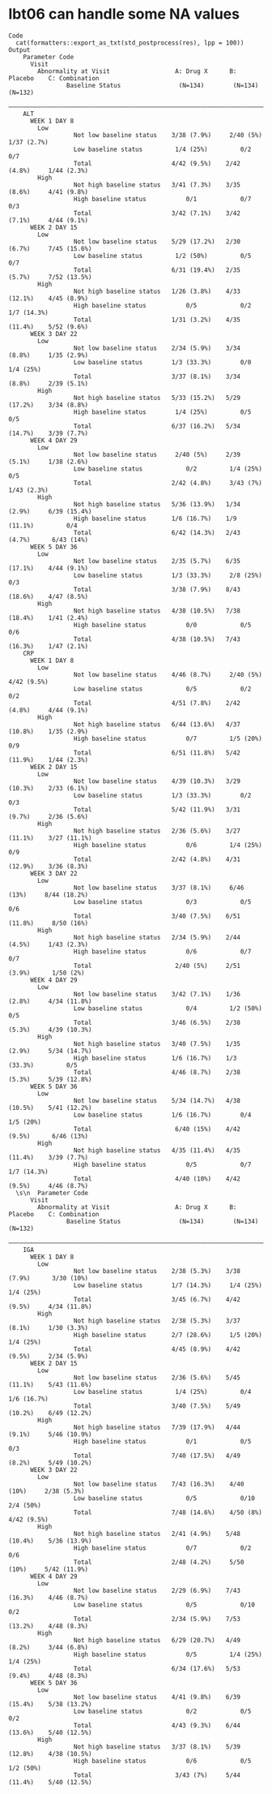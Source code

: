 # lbt06 can handle some NA values

    Code
      cat(formatters::export_as_txt(std_postprocess(res), lpp = 100))
    Output
        Parameter Code                                                                       
          Visit                                                                              
            Abnormality at Visit                  A: Drug X      B: Placebo    C: Combination
                    Baseline Status                (N=134)        (N=134)         (N=132)    
        —————————————————————————————————————————————————————————————————————————————————————
        ALT                                                                                  
          WEEK 1 DAY 8                                                                       
            Low                                                                              
                      Not low baseline status    3/38 (7.9%)     2/40 (5%)      1/37 (2.7%)  
                      Low baseline status         1/4 (25%)         0/2             0/7      
                      Total                      4/42 (9.5%)    2/42 (4.8%)     1/44 (2.3%)  
            High                                                                             
                      Not high baseline status   3/41 (7.3%)    3/35 (8.6%)     4/41 (9.8%)  
                      High baseline status           0/1            0/7             0/3      
                      Total                      3/42 (7.1%)    3/42 (7.1%)     4/44 (9.1%)  
          WEEK 2 DAY 15                                                                      
            Low                                                                              
                      Not low baseline status    5/29 (17.2%)   2/30 (6.7%)     7/45 (15.6%) 
                      Low baseline status         1/2 (50%)         0/5             0/7      
                      Total                      6/31 (19.4%)   2/35 (5.7%)     7/52 (13.5%) 
            High                                                                             
                      Not high baseline status   1/26 (3.8%)    4/33 (12.1%)    4/45 (8.9%)  
                      High baseline status           0/5            0/2         1/7 (14.3%)  
                      Total                      1/31 (3.2%)    4/35 (11.4%)    5/52 (9.6%)  
          WEEK 3 DAY 22                                                                      
            Low                                                                              
                      Not low baseline status    2/34 (5.9%)    3/34 (8.8%)     1/35 (2.9%)  
                      Low baseline status        1/3 (33.3%)        0/0          1/4 (25%)   
                      Total                      3/37 (8.1%)    3/34 (8.8%)     2/39 (5.1%)  
            High                                                                             
                      Not high baseline status   5/33 (15.2%)   5/29 (17.2%)    3/34 (8.8%)  
                      High baseline status        1/4 (25%)         0/5             0/5      
                      Total                      6/37 (16.2%)   5/34 (14.7%)    3/39 (7.7%)  
          WEEK 4 DAY 29                                                                      
            Low                                                                              
                      Not low baseline status     2/40 (5%)     2/39 (5.1%)     1/38 (2.6%)  
                      Low baseline status            0/2         1/4 (25%)          0/5      
                      Total                      2/42 (4.8%)     3/43 (7%)      1/43 (2.3%)  
            High                                                                             
                      Not high baseline status   5/36 (13.9%)   1/34 (2.9%)     6/39 (15.4%) 
                      High baseline status       1/6 (16.7%)    1/9 (11.1%)         0/4      
                      Total                      6/42 (14.3%)   2/43 (4.7%)      6/43 (14%)  
          WEEK 5 DAY 36                                                                      
            Low                                                                              
                      Not low baseline status    2/35 (5.7%)    6/35 (17.1%)    4/44 (9.1%)  
                      Low baseline status        1/3 (33.3%)     2/8 (25%)          0/3      
                      Total                      3/38 (7.9%)    8/43 (18.6%)    4/47 (8.5%)  
            High                                                                             
                      Not high baseline status   4/38 (10.5%)   7/38 (18.4%)    1/41 (2.4%)  
                      High baseline status           0/0            0/5             0/6      
                      Total                      4/38 (10.5%)   7/43 (16.3%)    1/47 (2.1%)  
        CRP                                                                                  
          WEEK 1 DAY 8                                                                       
            Low                                                                              
                      Not low baseline status    4/46 (8.7%)     2/40 (5%)      4/42 (9.5%)  
                      Low baseline status            0/5            0/2             0/2      
                      Total                      4/51 (7.8%)    2/42 (4.8%)     4/44 (9.1%)  
            High                                                                             
                      Not high baseline status   6/44 (13.6%)   4/37 (10.8%)    1/35 (2.9%)  
                      High baseline status           0/7         1/5 (20%)          0/9      
                      Total                      6/51 (11.8%)   5/42 (11.9%)    1/44 (2.3%)  
          WEEK 2 DAY 15                                                                      
            Low                                                                              
                      Not low baseline status    4/39 (10.3%)   3/29 (10.3%)    2/33 (6.1%)  
                      Low baseline status        1/3 (33.3%)        0/2             0/3      
                      Total                      5/42 (11.9%)   3/31 (9.7%)     2/36 (5.6%)  
            High                                                                             
                      Not high baseline status   2/36 (5.6%)    3/27 (11.1%)    3/27 (11.1%) 
                      High baseline status           0/6         1/4 (25%)          0/9      
                      Total                      2/42 (4.8%)    4/31 (12.9%)    3/36 (8.3%)  
          WEEK 3 DAY 22                                                                      
            Low                                                                              
                      Not low baseline status    3/37 (8.1%)     6/46 (13%)     8/44 (18.2%) 
                      Low baseline status            0/3            0/5             0/6      
                      Total                      3/40 (7.5%)    6/51 (11.8%)     8/50 (16%)  
            High                                                                             
                      Not high baseline status   2/34 (5.9%)    2/44 (4.5%)     1/43 (2.3%)  
                      High baseline status           0/6            0/7             0/7      
                      Total                       2/40 (5%)     2/51 (3.9%)      1/50 (2%)   
          WEEK 4 DAY 29                                                                      
            Low                                                                              
                      Not low baseline status    3/42 (7.1%)    1/36 (2.8%)     4/34 (11.8%) 
                      Low baseline status            0/4         1/2 (50%)          0/5      
                      Total                      3/46 (6.5%)    2/38 (5.3%)     4/39 (10.3%) 
            High                                                                             
                      Not high baseline status   3/40 (7.5%)    1/35 (2.9%)     5/34 (14.7%) 
                      High baseline status       1/6 (16.7%)    1/3 (33.3%)         0/5      
                      Total                      4/46 (8.7%)    2/38 (5.3%)     5/39 (12.8%) 
          WEEK 5 DAY 36                                                                      
            Low                                                                              
                      Not low baseline status    5/34 (14.7%)   4/38 (10.5%)    5/41 (12.2%) 
                      Low baseline status        1/6 (16.7%)        0/4          1/5 (20%)   
                      Total                       6/40 (15%)    4/42 (9.5%)      6/46 (13%)  
            High                                                                             
                      Not high baseline status   4/35 (11.4%)   4/35 (11.4%)    3/39 (7.7%)  
                      High baseline status           0/5            0/7         1/7 (14.3%)  
                      Total                       4/40 (10%)    4/42 (9.5%)     4/46 (8.7%)  
      \s\n  Parameter Code                                                                       
          Visit                                                                              
            Abnormality at Visit                  A: Drug X      B: Placebo    C: Combination
                    Baseline Status                (N=134)        (N=134)         (N=132)    
        —————————————————————————————————————————————————————————————————————————————————————
        IGA                                                                                  
          WEEK 1 DAY 8                                                                       
            Low                                                                              
                      Not low baseline status    2/38 (5.3%)    3/38 (7.9%)      3/30 (10%)  
                      Low baseline status        1/7 (14.3%)     1/4 (25%)       1/4 (25%)   
                      Total                      3/45 (6.7%)    4/42 (9.5%)     4/34 (11.8%) 
            High                                                                             
                      Not high baseline status   2/38 (5.3%)    3/37 (8.1%)     1/30 (3.3%)  
                      High baseline status       2/7 (28.6%)     1/5 (20%)       1/4 (25%)   
                      Total                      4/45 (8.9%)    4/42 (9.5%)     2/34 (5.9%)  
          WEEK 2 DAY 15                                                                      
            Low                                                                              
                      Not low baseline status    2/36 (5.6%)    5/45 (11.1%)    5/43 (11.6%) 
                      Low baseline status         1/4 (25%)         0/4         1/6 (16.7%)  
                      Total                      3/40 (7.5%)    5/49 (10.2%)    6/49 (12.2%) 
            High                                                                             
                      Not high baseline status   7/39 (17.9%)   4/44 (9.1%)     5/46 (10.9%) 
                      High baseline status           0/1            0/5             0/3      
                      Total                      7/40 (17.5%)   4/49 (8.2%)     5/49 (10.2%) 
          WEEK 3 DAY 22                                                                      
            Low                                                                              
                      Not low baseline status    7/43 (16.3%)    4/40 (10%)     2/38 (5.3%)  
                      Low baseline status            0/5            0/10         2/4 (50%)   
                      Total                      7/48 (14.6%)    4/50 (8%)      4/42 (9.5%)  
            High                                                                             
                      Not high baseline status   2/41 (4.9%)    5/48 (10.4%)    5/36 (13.9%) 
                      High baseline status           0/7            0/2             0/6      
                      Total                      2/48 (4.2%)     5/50 (10%)     5/42 (11.9%) 
          WEEK 4 DAY 29                                                                      
            Low                                                                              
                      Not low baseline status    2/29 (6.9%)    7/43 (16.3%)    4/46 (8.7%)  
                      Low baseline status            0/5            0/10            0/2      
                      Total                      2/34 (5.9%)    7/53 (13.2%)    4/48 (8.3%)  
            High                                                                             
                      Not high baseline status   6/29 (20.7%)   4/49 (8.2%)     3/44 (6.8%)  
                      High baseline status           0/5         1/4 (25%)       1/4 (25%)   
                      Total                      6/34 (17.6%)   5/53 (9.4%)     4/48 (8.3%)  
          WEEK 5 DAY 36                                                                      
            Low                                                                              
                      Not low baseline status    4/41 (9.8%)    6/39 (15.4%)    5/38 (13.2%) 
                      Low baseline status            0/2            0/5             0/2      
                      Total                      4/43 (9.3%)    6/44 (13.6%)    5/40 (12.5%) 
            High                                                                             
                      Not high baseline status   3/37 (8.1%)    5/39 (12.8%)    4/38 (10.5%) 
                      High baseline status           0/6            0/5          1/2 (50%)   
                      Total                       3/43 (7%)     5/44 (11.4%)    5/40 (12.5%) 

